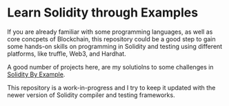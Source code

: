 # Learn Solidity through Examples

If you are already familiar with some programming languages, as well as core concpets of Blockchain, this repository could be a good step to gain some hands-on skills on programming in Solidity and testing using different platforms, like truffle, Web3, and Hardhat.

A good number of projects here, are my solutiolns to some challenges in [Solidity By Example](https://solidity-by-example.org).

This repository is a work-in-progress and I try to keep it updated with the newer version of Solidity compiler and testing frameworks.